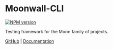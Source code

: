 # Moonwall-CLI

[![NPM version](https://img.shields.io/npm/v/@moonwall/cli?color=a1b858&label=)](https://www.npmjs.com/package/@moonwall/cli)

Testing framework for the Moon family of projects.

[GitHub](https://github.com/Moonsong-Labs/moonwall) | [Documentation](https://github.com/Moonsong-Labs/moonwall)
